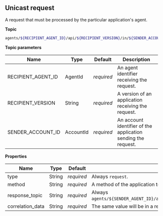 ## Unicast request

A request that must be processed by the particular application's agent.

**Topic**

```bash
agents/${RECIPIENT_AGENT_ID}/api/${RECIPIENT_VERSION}/in/${SENDER_ACCOUNT_ID}
```

**Topic parameters**

Name               | Type      | Default    | Description
------------------ | --------- | ---------- | ------------------
RECIPIENT_AGENT_ID | AgentId   | _required_ | An agent identifier receiving the request.
RECIPIENT_VERSION  | String    | _required_ | A version of an application receiving the request.
SENDER_ACCOUNT_ID  | AccountId | _required_ | An account identifier of the application sending the request.

**Properties**

Name             | Type    | Default    | Description
---------------- | ------- | ---------- | ------------------
type             | String  | _required_ | Always `request`.
method           | String  | _required_ | A method of the application to call.
response_topic   | String  | _required_ | Always `agents/${SENDER_AGENT_ID}/api/${RECIPIENT_VERSION}/in/${RECIPIENT_ACCOUNT_ID}`.
correlation_data | String  | _required_ | The same value will be in a response to this request.